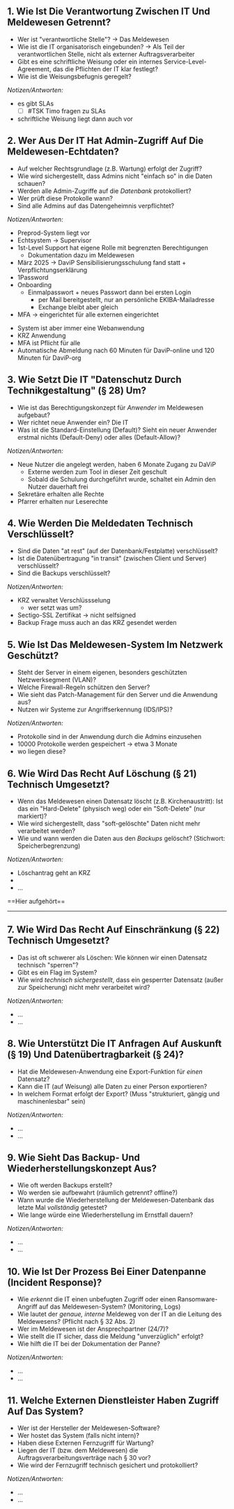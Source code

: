 ## 1. Wie Ist Die Verantwortung Zwischen IT Und Meldewesen Getrennt?
* Wer ist "verantwortliche Stelle"? -> Das Meldewesen
* Wie ist die IT organisatorisch eingebunden? -> Als Teil der verantwortlichen Stelle, nicht als externer Auftragsverarbeiter
* Gibt es eine schriftliche Weisung oder ein internes Service-Level-Agreement, das die Pflichten der IT klar festlegt?
* Wie ist die Weisungsbefugnis geregelt?

*Notizen/Antworten:*
* es gibt SLAs 
	* [ ] #TSK Timo fragen zu SLAs
* schriftliche Weisung liegt dann auch vor

## 2. Wer Aus Der IT Hat Admin-Zugriff Auf Die Meldewesen-Echtdaten?
* Auf welcher Rechtsgrundlage (z.B. Wartung) erfolgt der Zugriff?
* Wie wird sichergestellt, dass Admins nicht "einfach so" in die Daten schauen?
* Werden alle Admin-Zugriffe auf die *Datenbank* protokolliert?
* Wer prüft diese Protokolle wann?
* Sind alle Admins auf das Datengeheimnis verpflichtet?

*Notizen/Antworten:*
* Preprod-System liegt vor
* Echtsystem -> Supervisor
* 1st-Level Support hat eigene Rolle mit begrenzten Berechtigungen
	* Dokumentation dazu im Meldewesen
* März 2025 -> DaviP Sensibilisierungsschulung fand statt + Verpflichtungserklärung
* 1Password 
* Onboarding
	* Einmalpasswort + neues Passwort dann bei ersten Login
		* per Mail bereitgestellt, nur an persönliche EKIBA-Mailadresse
		* Exchange bleibt aber gleich
* MFA -> eingerichtet für alle externen eingerichtet
- System ist aber immer eine Webanwendung
- KRZ Anwendung
- MFA ist Pflicht für alle
- Automatische Abmeldung nach 60 Minuten für DaviP-online und 120 Minuten für DaviP-org

## 3. Wie Setzt Die IT "Datenschutz Durch Technikgestaltung" (§ 28) Um?
* Wie ist das Berechtigungskonzept für *Anwender* im Meldewesen aufgebaut?
* Wer richtet neue Anwender ein? Die IT
* Was ist die Standard-Einstellung (Default)? Sieht ein neuer Anwender erstmal nichts (Default-Deny) oder alles (Default-Allow)?

*Notizen/Antworten:*
* Neue Nutzer die angelegt werden, haben 6 Monate Zugang zu DaViP
	* Externe werden zum Tool in dieser Zeit geschult
	* Sobald die Schulung durchgeführt wurde, schaltet ein Admin den Nutzer dauerhaft frei
* Sekretäre erhalten alle Rechte
* Pfarrer erhalten nur Leserechte


## 4. Wie Werden Die Meldedaten Technisch Verschlüsselt?
* Sind die Daten "at rest" (auf der Datenbank/Festplatte) verschlüsselt?
* Ist die Datenübertragung "in transit" (zwischen Client und Server) verschlüsselt?
* Sind die Backups verschlüsselt?

*Notizen/Antworten:*
* KRZ verwaltet Verschlüssselung
	* wer setzt was um?
* Sectigo-SSL Zertifikat -> nicht selfsigned
* Backup Frage muss auch an das KRZ gesendet werden

## 5. Wie Ist Das Meldewesen-System Im Netzwerk Geschützt?
* Steht der Server in einem eigenen, besonders geschützten Netzwerksegment (VLAN)?
* Welche Firewall-Regeln schützen den Server?
* Wie sieht das Patch-Management für den Server und die Anwendung aus?
* Nutzen wir Systeme zur Angriffserkennung (IDS/IPS)?

*Notizen/Antworten:*
* Protokolle sind in der Anwendung durch die Admins einzusehen
* 10000 Protokolle werden gespeichert -> etwa 3 Monate
* wo liegen diese? 


## 6. Wie Wird Das Recht Auf Löschung (§ 21) Technisch Umgesetzt?
* Wenn das Meldewesen einen Datensatz löscht (z.B. Kirchenaustritt): Ist das ein "Hard-Delete" (physisch weg) oder ein "Soft-Delete" (nur markiert)?
* Wie wird sichergestellt, dass "soft-gelöschte" Daten nicht mehr verarbeitet werden?
* Wie und wann werden die Daten aus den *Backups* gelöscht? (Stichwort: Speicherbegrenzung)

*Notizen/Antworten:*
* Löschantrag geht an KRZ
* 
* ...

==Hier aufgehört==

---

## 7. Wie Wird Das Recht Auf Einschränkung (§ 22) Technisch Umgesetzt?
* Das ist oft schwerer als Löschen: Wie können wir einen Datensatz technisch "sperren"?
* Gibt es ein Flag im System?
* Wie wird *technisch sichergestellt*, dass ein gesperrter Datensatz (außer zur Speicherung) nicht mehr verarbeitet wird?

*Notizen/Antworten:*
* ...
* ...


## 8. Wie Unterstützt Die IT Anfragen Auf Auskunft (§ 19) Und Datenübertragbarkeit (§ 24)?
* Hat die Meldewesen-Anwendung eine Export-Funktion für *einen* Datensatz?
* Kann die IT (auf Weisung) alle Daten zu einer Person exportieren?
* In welchem Format erfolgt der Export? (Muss "strukturiert, gängig und maschinenlesbar" sein)

*Notizen/Antworten:*
* ...
* ...


## 9. Wie Sieht Das Backup- Und Wiederherstellungskonzept Aus?
* Wie oft werden Backups erstellt?
* Wo werden sie aufbewahrt (räumlich getrennt? offline?)
* Wann wurde die Wiederherstellung der Meldewesen-Datenbank das letzte Mal *vollständig* getestet?
* Wie lange würde eine Wiederherstellung im Ernstfall dauern?

*Notizen/Antworten:*
* ...
* ...


## 10. Wie Ist Der Prozess Bei Einer Datenpanne (Incident Response)?
* Wie *erkennt* die IT einen unbefugten Zugriff oder einen Ransomware-Angriff auf das Meldewesen-System? (Monitoring, Logs)
* Wie lautet der *genaue, interne* Meldeweg von der IT an die Leitung des Meldewesens? (Pflicht nach § 32 Abs. 2)
* Wer im Meldewesen ist der Ansprechpartner (24/7)?
* Wie stellt die IT sicher, dass die Meldung "unverzüglich" erfolgt?
* Wie hilft die IT bei der Dokumentation der Panne?

*Notizen/Antworten:*
* ...
* ...


## 11. Welche Externen Dienstleister Haben Zugriff Auf Das System?
* Wer ist der Hersteller der Meldewesen-Software?
* Wer hostet das System (falls nicht intern)?
* Haben diese Externen Fernzugriff für Wartung?
* Liegen der IT (bzw. dem Meldewesen) die Auftragsverarbeitungsverträge nach § 30 vor?
* Wie wird der Fernzugriff technisch gesichert und protokolliert?

*Notizen/Antworten:*
* ...
* ...